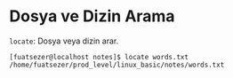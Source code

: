 # Dosya ve Dizin Arama
`locate`: Dosya veya dizin arar.
```console
[fuatsezer@localhost notes]$ locate words.txt
/home/fuatsezer/prod_level/linux_basic/notes/words.txt
```
